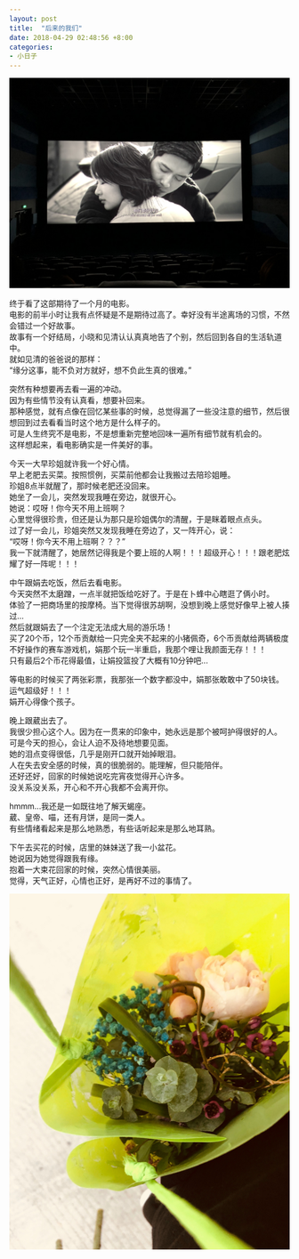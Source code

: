 ```yaml
---
layout: post
title:  "后来的我们"
date: 2018-04-29 02:48:56 +8:00 
categories: 
- 小日子
---
```


![](/media/IMG_3416.jpg)

终于看了这部期待了一个月的电影。  
电影的前半小时让我有点怀疑是不是期待过高了。幸好没有半途离场的习惯，不然会错过一个好故事。  
故事有一个好结局，小晓和见清认认真真地告了个别，然后回到各自的生活轨道中。  
就如见清的爸爸说的那样：  
“缘分这事，能不负对方就好，想不负此生真的很难。”  

突然有种想要再去看一遍的冲动。  
因为有些情节没有认真看，想要补回来。  
那种感觉，就有点像在回忆某些事的时候，总觉得漏了一些没注意的细节，然后很想回到过去看看当时这个地方是什么样子的。  
可是人生终究不是电影，不是想重新完整地回味一遍所有细节就有机会的。  
这样想起来，看电影确实是一件美好的事。  

今天一大早珍姐就许我一个好心情。  
早上老肥去买菜。按照惯例，买菜前他都会让我搬过去陪珍姐睡。  
珍姐8点半就醒了，那时候老肥还没回来。  
她坐了一会儿，突然发现我睡在旁边，就很开心。  
她说：哎呀！你今天不用上班啊？  
心里觉得很珍贵，但还是认为那只是珍姐偶尔的清醒，于是眯着眼点点头。  
过了好一会儿，珍姐突然又发现我睡在旁边了，又一阵开心，说：  
“哎呀！你今天不用上班啊？？？”  
我一下就清醒了，她居然记得我是个要上班的人啊！！！超级开心！！！跟老肥炫耀了好一阵呢！！！  

中午跟娟去吃饭，然后去看电影。  
今天突然不太磨蹭，一点半就把饭给吃好了。于是在卜蜂中心瞎逛了俩小时。  
体验了一把商场里的按摩椅。当下觉得很苏胡啊，没想到晚上感觉好像早上被人揍过...  
然后就跟娟去了一个注定无法成大局的游乐场！  
买了20个币，12个币贡献给一只完全夹不起来的小猪佩奇，6个币贡献给两辆极度不好操作的赛车游戏机，娟那个玩一半重启，我那个哩让我颜面无存！！！  
只有最后2个币花得最值，让娟投篮投了大概有10分钟吧...  

等电影的时候买了两张彩票，我那张一个数字都没中，娟那张敢敢中了50块钱。  
运气超级好！！！  
娟开心得像个孩子。  

晚上跟葳出去了。  
我很少担心这个人。因为在一贯来的印象中，她永远是那个被呵护得很好的人。  
可是今天的担心，会让人迫不及待地想要见面。  
她的泪点变得很低，几乎是刚开口就开始掉眼泪。  
人在失去安全感的时候，真的很脆弱的。能理解，但只能陪伴。   
还好还好，回家的时候她说吃完宵夜觉得开心许多。  
没关系没关系，开心和不开心我都不会离开你。  

hmmm...我还是一如既往地了解天蝎座。  
葳、皇帝、喵，还有月饼，是同一类人。  
有些情绪看起来是那么地熟悉，有些话听起来是那么地耳熟。  

下午去买花的时候，店里的妹妹送了我一小盆花。  
她说因为她觉得跟我有缘。  
抱着一大束花回家的时候，突然心情很美丽。  
觉得，天气正好，心情也正好，是再好不过的事情了。  

![](/media/IMG_3419.jpg)